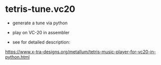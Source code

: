 # tetris-tune.vc20

* generate a tune via python

* play on VC-20 in assembler

* see for detailed description:

https://www.x-tra-designs.org/metallum/tetris-music-player-for-vc20-in-python.html
